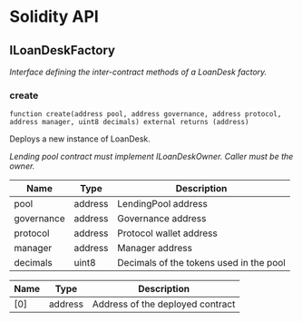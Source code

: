 # Solidity API

## ILoanDeskFactory

_Interface defining the inter-contract methods of a LoanDesk factory._

### create

```solidity
function create(address pool, address governance, address protocol, address manager, uint8 decimals) external returns (address)
```

Deploys a new instance of LoanDesk.

_Lending pool contract must implement ILoanDeskOwner.
     Caller must be the owner._

| Name | Type | Description |
| ---- | ---- | ----------- |
| pool | address | LendingPool address |
| governance | address | Governance address |
| protocol | address | Protocol wallet address |
| manager | address | Manager address |
| decimals | uint8 | Decimals of the tokens used in the pool |

| Name | Type | Description |
| ---- | ---- | ----------- |
| [0] | address | Address of the deployed contract |

